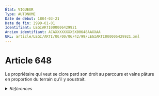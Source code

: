 ```yaml
---
État: VIGUEUR
Type: AUTONOME
Date de début: 1804-03-21
Date de fin: 2999-01-01
Identifiant: LEGIARTI000006429921
Ancien identifiant: ACAXXXXXXXX5X00648AAXXAA
URL: article/LEGI/ARTI/00/00/06/42/99/LEGIARTI000006429921.xml
---
```


<h1>Article 648</h1>

Le propriétaire qui veut se clore perd son droit au parcours et vaine pâture en
proportion du terrain qu'il y soustrait.


<details>
  <summary><em>Références</em></summary>

  <h2>Articles faisant référence à l'article</h2>
  
  <ul>
    <li>
      <a href="https://legal.tricoteuses.fr//redirection/LEGIARTI000006584869?vers=git&vers=legifrance">Code rural (nouveau) - article L651-2 AUTONOME VIGUEUR, en vigueur depuis le 1998-07-09</a> CITATION source
    </li>
    <li>
      <a href="https://legal.tricoteuses.fr//redirection/LEGIARTI000006579613?vers=git&vers=legifrance">Code rural (ancien) - article 190 AUTONOME ABROGE, en vigueur du 1955-04-19 au 1998-07-09</a> CITATION source
    </li>
  </ul>
  
  <h2>Références faites par l'article</h2>
  
  <ul>
    <li>
      2999-01-01 CITATION cible <a href="https://legal.tricoteuses.fr//redirection/LEGIARTI000006584869?vers=git&vers=legifrance">Code rural (nouveau) - article L651-2 AUTONOME VIGUEUR, en vigueur depuis le 1998-07-09</a>
    </li>
    <li>
      2999-01-01 CITATION cible <a href="https://legal.tricoteuses.fr//redirection/LEGIARTI000006579613?vers=git&vers=legifrance">Code rural (ancien) - article 190 AUTONOME ABROGE, en vigueur du 1955-04-19 au 1998-07-09</a>
    </li>
    <li>
      CODIFICATION source Loi 1804-01-31
    </li>
    <li>
      CREATION source Loi 1804-01-31 promulguée le 10 février 1804
    </li>
  </ul>
</details>
